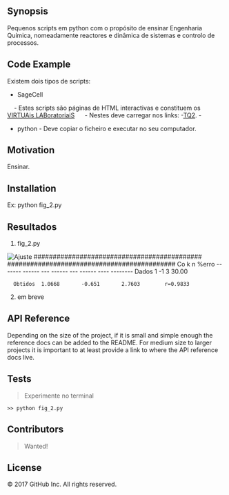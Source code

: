 ## Synopsis

Pequenos scripts em python com o propósito de ensinar Engenharia Química, nomeadamente reactores e dinâmica de sistemas e controlo de processos.

## Code Example

Existem dois tipos de scripts:
- SageCell

      - Estes scripts são páginas de HTML interactivas e constituem os [VIRTUAis LABoratoriaiS](http://freire.ist.utl.pt/virtual/)
      - Nestes deve carregar nos links:
      -[TQ2](http://gamafreire.github.io/CSTR/TQ2.html).
      -
        
        
- python
      - Deve copiar o ficheiro e executar no seu computador.

## Motivation

Ensinar.

## Installation

Ex:
python fig_2.py

## Resultados
1. fig_2.py
  
  <img src="fig.png" alt="Ajuste" title="Resultado" />
  ############################################
  ############################################
               Co            k            n        %erro
      -------  ------  ---  ------  ---  ------  ----  --------
      Dados    1            -1           3             30.00
 
      Obtidos  1.0668       -0.651       2.7603        r=0.9833

2. em breve

## API Reference

Depending on the size of the project, if it is small and simple enough the reference docs can be added to the README. For medium size to larger projects it is important to at least provide a link to where the API reference docs live.

## Tests

  > Experimente no terminal
  
    >> python fig_2.py

## Contributors

 > Wanted!

## License

<p class="copyline">© 2017 GitHub Inc. All rights reserved.</p>
